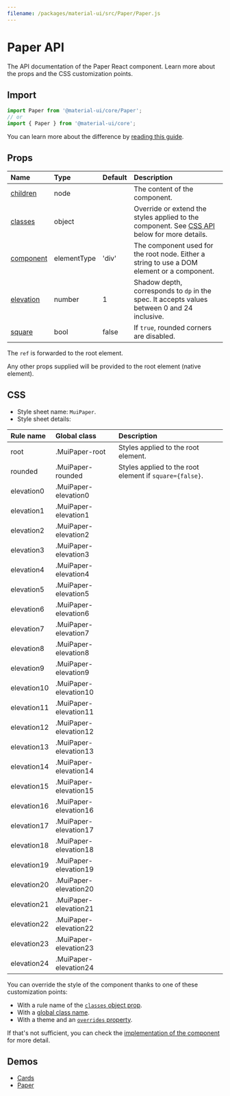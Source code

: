 ```yaml
---
filename: /packages/material-ui/src/Paper/Paper.js
---
```


<!--- This documentation is automatically generated, do not try to edit it. -->

# Paper API

<p class="description">The API documentation of the Paper React component. Learn more about the props and the CSS customization points.</p>

## Import

```js
import Paper from '@material-ui/core/Paper';
// or
import { Paper } from '@material-ui/core';
```

You can learn more about the difference by [reading this guide](/guides/minimizing-bundle-size/).



## Props

| Name | Type | Default | Description |
|:-----|:-----|:--------|:------------|
| <a class="anchor-link" id="props--children"></a><a href="#props--children" class="prop-name">children</a> | <span class="prop-type">node</span> |  | The content of the component. |
| <a class="anchor-link" id="props--classes"></a><a href="#props--classes" class="prop-name">classes</a> | <span class="prop-type">object</span> |  | Override or extend the styles applied to the component. See [CSS API](#css) below for more details. |
| <a class="anchor-link" id="props--component"></a><a href="#props--component" class="prop-name">component</a> | <span class="prop-type">elementType</span> | <span class="prop-default">'div'</span> | The component used for the root node. Either a string to use a DOM element or a component. |
| <a class="anchor-link" id="props--elevation"></a><a href="#props--elevation" class="prop-name">elevation</a> | <span class="prop-type">number</span> | <span class="prop-default">1</span> | Shadow depth, corresponds to `dp` in the spec. It accepts values between 0 and 24 inclusive. |
| <a class="anchor-link" id="props--square"></a><a href="#props--square" class="prop-name">square</a> | <span class="prop-type">bool</span> | <span class="prop-default">false</span> | If `true`, rounded corners are disabled. |

The `ref` is forwarded to the root element.

Any other props supplied will be provided to the root element (native element).

## CSS

- Style sheet name: `MuiPaper`.
- Style sheet details:

| Rule name | Global class | Description |
|:-----|:-------------|:------------|
| <span class="prop-name">root</span> | <span class="prop-name">.MuiPaper-root</span> | Styles applied to the root element.
| <span class="prop-name">rounded</span> | <span class="prop-name">.MuiPaper-rounded</span> | Styles applied to the root element if `square={false}`.
| <span class="prop-name">elevation0</span> | <span class="prop-name">.MuiPaper-elevation0</span> | 
| <span class="prop-name">elevation1</span> | <span class="prop-name">.MuiPaper-elevation1</span> | 
| <span class="prop-name">elevation2</span> | <span class="prop-name">.MuiPaper-elevation2</span> | 
| <span class="prop-name">elevation3</span> | <span class="prop-name">.MuiPaper-elevation3</span> | 
| <span class="prop-name">elevation4</span> | <span class="prop-name">.MuiPaper-elevation4</span> | 
| <span class="prop-name">elevation5</span> | <span class="prop-name">.MuiPaper-elevation5</span> | 
| <span class="prop-name">elevation6</span> | <span class="prop-name">.MuiPaper-elevation6</span> | 
| <span class="prop-name">elevation7</span> | <span class="prop-name">.MuiPaper-elevation7</span> | 
| <span class="prop-name">elevation8</span> | <span class="prop-name">.MuiPaper-elevation8</span> | 
| <span class="prop-name">elevation9</span> | <span class="prop-name">.MuiPaper-elevation9</span> | 
| <span class="prop-name">elevation10</span> | <span class="prop-name">.MuiPaper-elevation10</span> | 
| <span class="prop-name">elevation11</span> | <span class="prop-name">.MuiPaper-elevation11</span> | 
| <span class="prop-name">elevation12</span> | <span class="prop-name">.MuiPaper-elevation12</span> | 
| <span class="prop-name">elevation13</span> | <span class="prop-name">.MuiPaper-elevation13</span> | 
| <span class="prop-name">elevation14</span> | <span class="prop-name">.MuiPaper-elevation14</span> | 
| <span class="prop-name">elevation15</span> | <span class="prop-name">.MuiPaper-elevation15</span> | 
| <span class="prop-name">elevation16</span> | <span class="prop-name">.MuiPaper-elevation16</span> | 
| <span class="prop-name">elevation17</span> | <span class="prop-name">.MuiPaper-elevation17</span> | 
| <span class="prop-name">elevation18</span> | <span class="prop-name">.MuiPaper-elevation18</span> | 
| <span class="prop-name">elevation19</span> | <span class="prop-name">.MuiPaper-elevation19</span> | 
| <span class="prop-name">elevation20</span> | <span class="prop-name">.MuiPaper-elevation20</span> | 
| <span class="prop-name">elevation21</span> | <span class="prop-name">.MuiPaper-elevation21</span> | 
| <span class="prop-name">elevation22</span> | <span class="prop-name">.MuiPaper-elevation22</span> | 
| <span class="prop-name">elevation23</span> | <span class="prop-name">.MuiPaper-elevation23</span> | 
| <span class="prop-name">elevation24</span> | <span class="prop-name">.MuiPaper-elevation24</span> | 

You can override the style of the component thanks to one of these customization points:

- With a rule name of the [`classes` object prop](/customization/components/#overriding-styles-with-classes).
- With a [global class name](/customization/components/#overriding-styles-with-global-class-names).
- With a theme and an [`overrides` property](/customization/globals/#css).

If that's not sufficient, you can check the [implementation of the component](https://github.com/mui-org/material-ui/blob/master/packages/material-ui/src/Paper/Paper.js) for more detail.

## Demos

- [Cards](/components/cards/)
- [Paper](/components/paper/)

